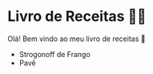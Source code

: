 # Livro de Receitas :woman_cook:

Olá! Bem vindo ao meu livro de receitas :clap:

- Strogonoff de Frango
- Pavê